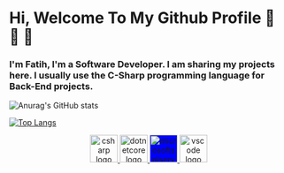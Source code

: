 # Hi, Welcome To My Github Profile 👋 👋 👋

### I'm Fatih, I'm a Software Developer. I am sharing my projects here. I usually use the C-Sharp programming language for Back-End projects.

![Anurag's GitHub stats](https://github-readme-stats.vercel.app/api?username=FatihCrk&show_icons=true&theme=radical)

[![Top Langs](https://github-readme-stats.vercel.app/api/top-langs/?username=FatihCrk&hide_progress=true)](https://github.com/FatihCrk)


<p dir="auto" googl="true" align="center">
    <a href="https://learn.microsoft.com/en-us/dotnet/csharp/" rel="nofollow">
        <img src="https://camo.githubusercontent.com/be406e7fcc11cd6204d544a8e1e3a168cd57a6fbf1d3b455830feeb85ef1ec76/68747470733a2f2f63646e2e6a7364656c6976722e6e65742f67682f64657669636f6e732f64657669636f6e2f69636f6e732f6373686172702f6373686172702d6f726967696e616c2e737667"
            alt="csharp logo"
            data-canonical-src="https://cdn.jsdelivr.net/gh/devicons/devicon/icons/csharp/csharp-original.svg"
            style="max-width: 100%;" googl="true" height="50"> </a>
    <a href="https://learn.microsoft.com/en-us/dotnet/core/get-started" rel="nofollow">
        <img src="https://camo.githubusercontent.com/2f1508606a38136580ebde098ddf581996b38aa2c554be84d9f0fb680c2bdff1/68747470733a2f2f63646e2e6a7364656c6976722e6e65742f67682f64657669636f6e732f64657669636f6e2f69636f6e732f646f746e6574636f72652f646f746e6574636f72652d6f726967696e616c2e737667"
            alt="dotnetcore logo"
            data-canonical-src="https://cdn.jsdelivr.net/gh/devicons/devicon/icons/dotnetcore/dotnetcore-original.svg"
            style="max-width: 100%;" height="50"> </a>    
    <a href="https://www.microsoft.com/en-us/sql-server" rel="nofollow">
        <img src="https://camo.githubusercontent.com/b860fe6f5f4d9f3880120f97632a55da352dd3e6c7ec6a1d40d9c97a1f98969f/68747470733a2f2f63646e2e6a7364656c6976722e6e65742f67682f64657669636f6e732f64657669636f6e2f69636f6e732f6d6963726f736f667473716c7365727665722f6d6963726f736f667473716c7365727665722d706c61696e2e737667"
            alt="microsoftsqlserver logo"
            data-canonical-src="https://cdn.jsdelivr.net/gh/devicons/devicon/icons/microsoftsqlserver/microsoftsqlserver-plain.svg"
            style="max-width: 100%; background-color: blue;" height="50"> </a>
    <a href="https://code.visualstudio.com/" rel="nofollow">
        <img src="https://camo.githubusercontent.com/5fa137d222dde7b69acd22c6572a065ce3656e6ffa1f5e88c1b5c7a935af3cc6/68747470733a2f2f63646e2e6a7364656c6976722e6e65742f67682f64657669636f6e732f64657669636f6e2f69636f6e732f7673636f64652f7673636f64652d6f726967696e616c2e737667"
            alt="vscode logo"
            data-canonical-src="https://cdn.jsdelivr.net/gh/devicons/devicon/icons/vscode/vscode-original.svg"
            style="max-width: 100%;" height="50"> </a>
</p>
